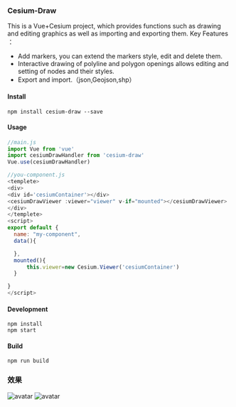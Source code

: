 ### Cesium-Draw
This is a Vue+Cesium project, which provides functions such as drawing and editing graphics as well as importing and exporting them.
Key Features ：
- Add markers, you can extend the markers style, edit and delete them.
- Interactive drawing of polyline and polygon openings allows editing and setting of nodes and their styles.
- Export and import.（json,Geojson,shp）

#### Install
```
npm install cesium-draw --save
```
#### Usage
```js
//main.js
import Vue from 'vue'
import cesiumDrawHandler from 'cesium-draw'
Vue.use(cesiumDrawHandler)
```
```js
//you-component.js
<templete>
<div>
<div id='cesiumContainer'></div>
<cesiumDrawViewer :viewer="viewer" v-if="mounted"></cesiumDrawViewer>
</div>
</templete>
<script>
export default {
  name: "my-component",
  data(){

  },
  mounted(){
      this.viewer=new Cesium.Viewer('cesiumContainer')
  }

}
</script>
```
#### Development
```
npm install
npm start
```
#### Build
```
npm run build
```

### 效果
![avatar](https://img-blog.csdnimg.cn/20190524155136375.gif)
![avatar](https://img-blog.csdnimg.cn/20190524155207442.gif)
